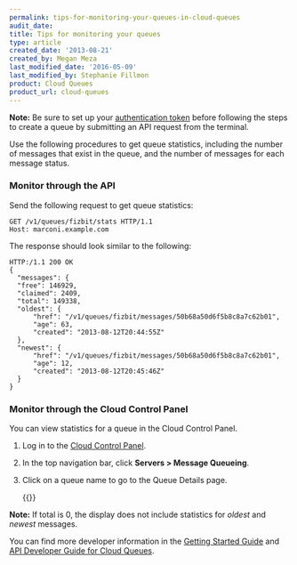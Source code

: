 ```yaml
---
permalink: tips-for-monitoring-your-queues-in-cloud-queues
audit_date:
title: Tips for monitoring your queues
type: article
created_date: '2013-08-21'
created_by: Megan Meza
last_modified_date: '2016-05-09'
last_modified_by: Stephanie Fillmon
product: Cloud Queues
product_url: cloud-queues
---
```


**Note:** Be sure to set up your [authentication token](/support/how-to/cloud-queues-curl-cookbook) before following the steps to create a queue by submitting an API request from the terminal.

Use the following procedures to get queue statistics, including the number of messages that exist in the queue, and the number of messages for each message status.

### Monitor through the API

Send the following request to get queue statistics:

    GET /v1/queues/fizbit/stats HTTP/1.1
    Host: marconi.example.com

The response should look similar to the following:

    HTTP:/1.1 200 OK
    {
      "messages": {
      "free": 146929,
      "claimed": 2409,
      "total": 149338,
      "oldest": {
          "href": "/v1/queues/fizbit/messages/50b68a50d6f5b8c8a7c62b01",
          "age": 63,
          "created": "2013-08-12T20:44:55Z"
      },
      "newest": {
          "href": "/v1/queues/fizbit/messages/50b68a50d6f5b8c8a7c62b01",
          "age": 12,
          "created": "2013-08-12T20:45:46Z"
      }
    }

### Monitor through the Cloud Control Panel

You can view statistics for a queue in the Cloud Control Panel.

1. Log in to the [Cloud Control Panel](https://mycloud.rackspace.com).

2. In the top navigation bar, click **Servers > Message Queueing**.

3. Click on a queue name to go to the Queue Details page.

      {{<image src="3658-tipsformonitoring-2_0.png" alt="" title="">}}

**Note:** If total is 0, the display does not include statistics for *oldest* and *newest* messages.

You can find more developer information in the [Getting Started Guide](https://docs.rackspace.com/docs/cloud-queues/v1/developer-guide/#getting-started) and [API Developer Guide for Cloud Queues](https://docs.rackspace.com/docs/cloud-queues/v1/developer-guide/#document-developer-guide).
